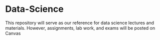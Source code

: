 # Data-Science
This repository will serve as our reference for data science lectures and materials. 
However, assignments, lab work, and exams will be posted on Canvas
